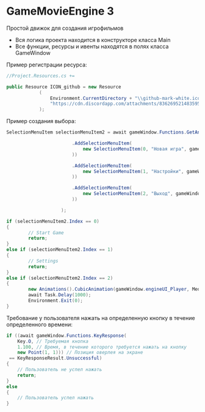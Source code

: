 # GameMovieEngine 3

Простой движок для создания игрофильмов

- Вся логика проекта находится в конструкторе класса Main
- Все функции, ресурсы и ивенты находятся в полях класса GameWindow

Пример регистрации ресурса:
```csharp
//Project.Resources.cs +=

public Resource ICON_github = new Resource
            (
                Environment.CurrentDirectory + "\\github-mark-white.ico", // Прямой путь к ресурсу (Локально)
                "https://cdn.discordapp.com/attachments/836269521483595796/1179068945907597312/github-mark-white.ico" // Прямая ссылка на ресурс с сервера
            );
```


Пример создания выбора:
```csharp
SelectionMenuItem selectionMenuItem2 = await gameWindow.Functions.GetAnswerFromSelectionMenu(new SelectionMenu() { }

                        .AddSelectionMenuItem(
                            new SelectionMenuItem(0, "Новая игра", gameWindow.Resources.ICON_github.FullName
                        ))

                        .AddSelectionMenuItem(
                            new SelectionMenuItem(1, "Настройки", gameWindow.Resources.ICON_github.FullName
                        ))

                        .AddSelectionMenuItem(
                            new SelectionMenuItem(2, "Выход", gameWindow.Resources.ICON_github.FullName
                        ))

                    );

if (selectionMenuItem2.Index == 0)
{
        // Start Game
        return;
}
else if (selectionMenuItem2.Index == 1)
{
        // Settings
        return;
}
else if (selectionMenuItem2.Index == 2)
{
        new Animations().CubicAnimation(gameWindow.engineUI_Player, MediaElement.OpacityProperty, 1, 0, 1);
        await Task.Delay(1000);
        Environment.Exit(0);
}
```

Требование у пользователя нажать на определенную кнопку в течение определенного времени:
```csharp
if ((await gameWindow.Functions.KeyResponse(
    Key.O, // Требуемая кнопка
    1.100, // Время, в течение которого требуется нажать на кнопку
    new Point(1, 1))) // Позиция оверлея на экране
 == KeyResponseResult.Unsuccessful)
{
    // Пользователь не успел нажать
    return;
}
else 
{
    // Пользователь успел нажать
}
```
